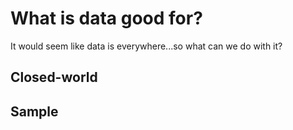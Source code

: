 # What is data good for?
It would seem like data is everywhere...so what can we do with it?

## Closed-world

## Sample
